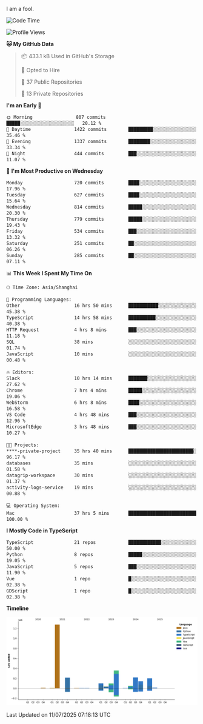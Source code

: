 I am a fool.

<!--START_SECTION:waka-->
![Code Time](http://img.shields.io/badge/Code%20Time-3%2C295%20hrs%2043%20mins-blue)

![Profile Views](http://img.shields.io/badge/Profile%20Views-2-blue)

**🐱 My GitHub Data** 

> 📦 433.1 kB Used in GitHub's Storage 
 > 
> 💼 Opted to Hire
 > 
> 📜 37 Public Repositories 
 > 
> 🔑 13 Private Repositories 
 > 
**I'm an Early 🐤** 

```text
🌞 Morning                807 commits         █████░░░░░░░░░░░░░░░░░░░░   20.12 % 
🌆 Daytime                1422 commits        █████████░░░░░░░░░░░░░░░░   35.46 % 
🌃 Evening                1337 commits        ████████░░░░░░░░░░░░░░░░░   33.34 % 
🌙 Night                  444 commits         ███░░░░░░░░░░░░░░░░░░░░░░   11.07 % 
```
📅 **I'm Most Productive on Wednesday** 

```text
Monday                   720 commits         ████░░░░░░░░░░░░░░░░░░░░░   17.96 % 
Tuesday                  627 commits         ████░░░░░░░░░░░░░░░░░░░░░   15.64 % 
Wednesday                814 commits         █████░░░░░░░░░░░░░░░░░░░░   20.30 % 
Thursday                 779 commits         █████░░░░░░░░░░░░░░░░░░░░   19.43 % 
Friday                   534 commits         ███░░░░░░░░░░░░░░░░░░░░░░   13.32 % 
Saturday                 251 commits         ██░░░░░░░░░░░░░░░░░░░░░░░   06.26 % 
Sunday                   285 commits         ██░░░░░░░░░░░░░░░░░░░░░░░   07.11 % 
```


📊 **This Week I Spent My Time On** 

```text
🕑︎ Time Zone: Asia/Shanghai

💬 Programming Languages: 
Other                    16 hrs 50 mins      ███████████░░░░░░░░░░░░░░   45.38 % 
TypeScript               14 hrs 58 mins      ██████████░░░░░░░░░░░░░░░   40.38 % 
HTTP Request             4 hrs 8 mins        ███░░░░░░░░░░░░░░░░░░░░░░   11.18 % 
SQL                      38 mins             ░░░░░░░░░░░░░░░░░░░░░░░░░   01.74 % 
JavaScript               10 mins             ░░░░░░░░░░░░░░░░░░░░░░░░░   00.48 % 

🔥 Editors: 
Slack                    10 hrs 14 mins      ███████░░░░░░░░░░░░░░░░░░   27.62 % 
Chrome                   7 hrs 4 mins        █████░░░░░░░░░░░░░░░░░░░░   19.06 % 
WebStorm                 6 hrs 8 mins        ████░░░░░░░░░░░░░░░░░░░░░   16.58 % 
VS Code                  4 hrs 48 mins       ███░░░░░░░░░░░░░░░░░░░░░░   12.96 % 
MicrosoftEdge            3 hrs 48 mins       ███░░░░░░░░░░░░░░░░░░░░░░   10.27 % 

🐱‍💻 Projects: 
****-private-project     35 hrs 40 mins      ████████████████████████░   96.17 % 
databases                35 mins             ░░░░░░░░░░░░░░░░░░░░░░░░░   01.58 % 
datagrip-workspace       30 mins             ░░░░░░░░░░░░░░░░░░░░░░░░░   01.37 % 
activity-logs-service    19 mins             ░░░░░░░░░░░░░░░░░░░░░░░░░   00.88 % 

💻 Operating System: 
Mac                      37 hrs 5 mins       █████████████████████████   100.00 % 
```

**I Mostly Code in TypeScript** 

```text
TypeScript               21 repos            ████████████░░░░░░░░░░░░░   50.00 % 
Python                   8 repos             █████░░░░░░░░░░░░░░░░░░░░   19.05 % 
JavaScript               5 repos             ███░░░░░░░░░░░░░░░░░░░░░░   11.90 % 
Vue                      1 repo              █░░░░░░░░░░░░░░░░░░░░░░░░   02.38 % 
GDScript                 1 repo              █░░░░░░░░░░░░░░░░░░░░░░░░   02.38 % 
```



**Timeline**

![Lines of Code chart](https://raw.githubusercontent.com/VeejaLiu/VeejaLiu/master/assets/bar_graph.png)


 Last Updated on 11/07/2025 07:18:13 UTC
<!--END_SECTION:waka-->
